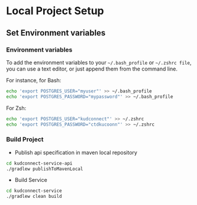# Local Project Setup

## Set Environment variables

### Environment variables
To add the environment variables to your `~/.bash_profile` or `~/.zshrc file`, you can use a text editor, or just append them from the command line. 

For instance, for Bash:
```bash
echo 'export POSTGRES_USER="myuser"' >> ~/.bash_profile
echo 'export POSTGRES_PASSWORD="mypassword"' >> ~/.bash_profile
```

For Zsh:
```bash
echo 'export POSTGRES_USER="kudconnect"' >> ~/.zshrc
echo 'export POSTGRES_PASSWORD="ctdkucoonn"' >> ~/.zshrc
```

### Build Project

- Publish api specification in maven local repository
```bash
cd kudconnect-service-api
./gradlew publishToMavenLocal
```

- Build Service
```bash
cd kudconnect-service
./gradlew clean build 
```

